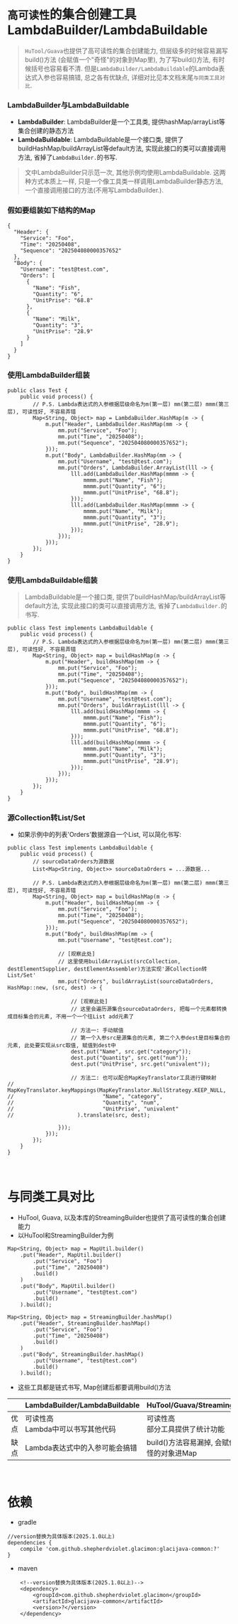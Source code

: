 # `高可读性`的集合创建工具 LambdaBuilder/LambdaBuildable

> `HuTool/Guava`也提供了高可读性的集合创建能力, 但层级多的时候容易漏写build()方法 (会赋值一个"奇怪"的对象到Map里), 
> 为了写build()方法, 有时候括号也容易看不清. 但是`LambdaBuilder/LambdaBuildable`的Lambda表达式入参也容易搞错, 
> 总之各有优缺点, 详细对比见本文档末尾`与同类工具对比`.

### LambdaBuilder与LambdaBuildable

* **LambdaBuilder**: LambdaBuilder是一个工具类, 提供hashMap/arrayList等集合创建的静态方法
* **LambdaBuildable**: LambdaBuildable是一个接口类, 提供了buildHashMap/buildArrayList等default方法, 实现此接口的类可以直接调用方法, 省掉了`LambdaBuilder.`的书写.

> 文中LambdaBuilder只示范一次, 其他示例均使用LambdaBuildable. 这两种方式本质上一样, 只是一个像工具类一样调用LambdaBuilder静态方法, 一个直接调用接口的方法(不用写LambdaBuilder.).

### 假如要组装如下结构的Map

```
{
  "Header": {
    "Service": "Foo",
    "Time": "20250408",
    "Sequence": "202504080000357652"
  },
  "Body": {
    "Username": "test@test.com",
    "Orders": [
      {
        "Name": "Fish",
        "Quantity": "6",
        "UnitPrise": "68.8"
      },
      {
        "Name": "Milk",
        "Quantity": "3",
        "UnitPrise": "28.9"
      }
    ]
  }
}
```

### 使用LambdaBuilder组装

```
public class Test {
    public void process() {
        // P.S. Lambda表达式的入参根据层级命名为m(第一层) mm(第二层) mmm(第三层), 可读性好, 不容易弄错
        Map<String, Object> map = LambdaBuilder.HashMap(m -> {
            m.put("Header", LambdaBuilder.HashMap(mm -> {
                mm.put("Service", "Foo");
                mm.put("Time", "20250408");
                mm.put("Sequence", "202504080000357652");
            }));
            m.put("Body", LambdaBuilder.HashMap(mm -> {
                mm.put("Username", "test@test.com");
                mm.put("Orders", LambdaBuilder.ArrayList(lll -> {
                    lll.add(LambdaBuilder.HashMap(mmmm -> {
                        mmmm.put("Name", "Fish");
                        mmmm.put("Quantity", "6");
                        mmmm.put("UnitPrise", "68.8");
                    }));
                    lll.add(LambdaBuilder.HashMap(mmmm -> {
                        mmmm.put("Name", "Milk");
                        mmmm.put("Quantity", "3");
                        mmmm.put("UnitPrise", "28.9");
                    }));
                }));
            }));
        });
    }
}
```

### 使用LambdaBuildable组装

> LambdaBuildable是一个接口类, 提供了buildHashMap/buildArrayList等default方法, 实现此接口的类可以直接调用方法, 省掉了`LambdaBuilder.`的书写.

```
public class Test implements LambdaBuildable {
    public void process() {
        // P.S. Lambda表达式的入参根据层级命名为m(第一层) mm(第二层) mmm(第三层), 可读性好, 不容易弄错
        Map<String, Object> map = buildHashMap(m -> {
            m.put("Header", buildHashMap(mm -> {
                mm.put("Service", "Foo");
                mm.put("Time", "20250408");
                mm.put("Sequence", "202504080000357652");
            }));
            m.put("Body", buildHashMap(mm -> {
                mm.put("Username", "test@test.com");
                mm.put("Orders", buildArrayList(lll -> {
                    lll.add(buildHashMap(mmmm -> {
                        mmmm.put("Name", "Fish");
                        mmmm.put("Quantity", "6");
                        mmmm.put("UnitPrise", "68.8");
                    }));
                    lll.add(buildHashMap(mmmm -> {
                        mmmm.put("Name", "Milk");
                        mmmm.put("Quantity", "3");
                        mmmm.put("UnitPrise", "28.9");
                    }));
                }));
            }));
        });
    }
}
```

### 源Collection转List/Set

* 如果示例中的列表'Orders'数据源自一个List, 可以简化书写:

```
public class Test implements LambdaBuildable {
    public void process() {
        // sourceDataOrders为源数据
        List<Map<String, Object>> sourceDataOrders = ...源数据...
        
        // P.S. Lambda表达式的入参根据层级命名为m(第一层) mm(第二层) mmm(第三层), 可读性好, 不容易弄错
        Map<String, Object> map = buildHashMap(m -> {
            m.put("Header", buildHashMap(mm -> {
                mm.put("Service", "Foo");
                mm.put("Time", "20250408");
                mm.put("Sequence", "202504080000357652");
            }));
            m.put("Body", buildHashMap(mm -> {
                mm.put("Username", "test@test.com");
                
                // [观察此处]
                // 这里使用buildArrayList(srcCollection, destElementSupplier, destElementAssembler)方法实现'源Collection转List/Set'
                mm.put("Orders", buildArrayList(sourceDataOrders, HashMap::new, (src, dest) -> {
                
                    // [观察此处]
                    // 这里会遍历源集合sourceDataOrders, 把每一个元素都转换成目标集合的元素, 不用一个一个往List add元素了
                    
                    // 方法一: 手动赋值
                    // 第一个入参src是源集合的元素, 第二个入参dest是目标集合的元素, 此处要实现从src取值, 赋值到dest中
                    dest.put("Name", src.get("category"));
                    dest.put("Quantity", src.get("num"));
                    dest.put("UnitPrise", src.get("univalent"));

                    // 方法二: 也可以配合MapKeyTranslator工具进行键映射
//                    MapKeyTranslator.keyMappings(MapKeyTranslator.NullStrategy.KEEP_NULL,
//                            "Name", "category",
//                            "Quantity", "num",
//                            "UnitPrise", "univalent"
//                    ).translate(src, dest);
                    
                }));
            }));
        });
    }
}
```

<br>

# 与同类工具对比

* HuTool, Guava, 以及本库的StreamingBuilder也提供了高可读性的集合创建能力
* 以HuTool和StreamingBuilder为例

```
Map<String, Object> map = MapUtil.builder()
    .put("Header", MapUtil.builder()
        .put("Service", "Foo")
        .put("Time", "20250408")
        .build()
    )
    .put("Body", MapUtil.builder()
        .put("Username", "test@test.com")
        .build()
    ).build();
```

```
Map<String, Object> map = StreamingBuilder.hashMap()
    .put("Header", StreamingBuilder.hashMap()
        .put("Service", "Foo")
        .put("Time", "20250408")
        .build()
    )
    .put("Body", StreamingBuilder.hashMap()
        .put("Username", "test@test.com")
        .build()
    ).build();
```

* 这些工具都是链式书写, Map创建后都要调用build()方法

| | LambdaBuilder/LambdaBuildable | HuTool/Guava/StreamingBuilder | 
| --- |-------------------------------|-------------------------------|
| 优点 | 可读性高<br>Lambda中可以书写其他代码       | 可读性高<br>部分工具提供了统计功能           |
| 缺点 | Lambda表达式中的入参可能会搞错 | build()方法容易漏掉, 会赋值一个奇怪的对象进Map |

<br>

# 依赖

* gradle

```text
//version替换为具体版本(2025.1.0以上)
dependencies {
    compile 'com.github.shepherdviolet.glacimon:glacijava-common:?'
}
```

* maven

```maven
    <!--version替换为具体版本(2025.1.0以上)-->
    <dependency>
        <groupId>com.github.shepherdviolet.glacimon</groupId>
        <artifactId>glacijava-common</artifactId>
        <version>?</version>
    </dependency>
```

